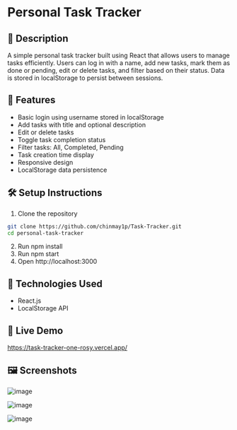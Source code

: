 # Personal Task Tracker

## 📖 Description
A simple personal task tracker built using React that allows users to manage tasks efficiently. Users can log in with a name, add new tasks, mark them as done or pending, edit or delete tasks, and filter based on their status. Data is stored in localStorage to persist between sessions.

## 🚀 Features
- Basic login using username stored in localStorage
- Add tasks with title and optional description
- Edit or delete tasks
- Toggle task completion status
- Filter tasks: All, Completed, Pending
- Task creation time display
- Responsive design
- LocalStorage data persistence

## 🛠 Setup Instructions
1. Clone the repository  
```bash
git clone https://github.com/chinmay1p/Task-Tracker.git
cd personal-task-tracker
```
2. Run npm install
3. Run npm start
4. Open http://localhost:3000

## 🧰 Technologies Used
- React.js
- LocalStorage API

## 🔗 Live Demo

https://task-tracker-one-rosy.vercel.app/

## 🖼 Screenshots

![image](https://github.com/user-attachments/assets/21f91bc3-1ef1-4a35-875a-23b8e8ae5c5e)

![image](https://github.com/user-attachments/assets/b0451b32-3c29-40f4-9f1e-b42b18f40d05)

![image](https://github.com/user-attachments/assets/e111c722-7bde-4fe2-818b-3b313a0114c0)


